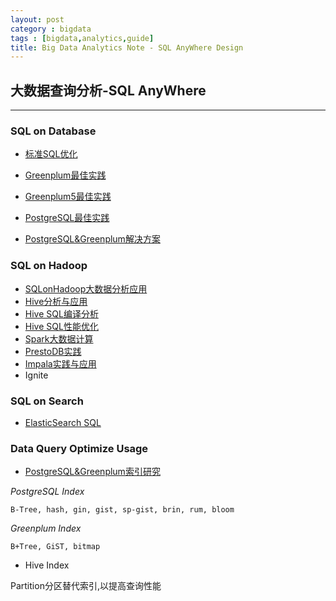 ```yaml
---
layout: post
category : bigdata
tags : [bigdata,analytics,guide]
title: Big Data Analytics Note - SQL AnyWhere Design
---
```


## 大数据查询分析-SQL AnyWhere
------------------------------------------------------------

### SQL on Database

- [标准SQL优化](2017-07-20-sql-best-practice.md)

- [Greenplum最佳实践](2017-05-28-greenplum-best-practice-note.md)

- [Greenplum5最佳实践](2017-12-03-greenplum5-best-practice-note.md)

- [PostgreSQL最佳实践](2017-05-30-postgresql-best-practice-note.md)

- [PostgreSQL&Greenplum解决方案](2018-05-30-postgresql-greenplum-solution-note.md)

### SQL on Hadoop

- [SQLonHadoop大数据分析应用](2017-07-28-bigdata-research-olap-sqlonhadoop-note.md)
- [Hive分析与应用](2017-06-08-hive-programing-note.md)
- [Hive SQL编译分析](2017-06-09-hive-sql-parser-note.md)
- [Hive SQL性能优化](2017-06-10-hive-sql-performance-note.md)
- [Spark大数据计算](2017-03-29-spark-bigdata-arch-note.md)
- [PrestoDB实践](2017-04-03-bigdata-best-practice-distributed-presto-note.md)
- [Impala实践与应用](2016-12-13-olap-distributed-impala-practice-note.md)
- Ignite

### SQL on Search

- [ElasticSearch SQL](2017-01-06-elastic-search-engine-architect-note.md)

### Data Query Optimize Usage

- [PostgreSQL&Greenplum索引研究](2017-12-16-postgresql-greenplum-index-note.md)

*PostgreSQL Index*

	B-Tree, hash, gin, gist, sp-gist, brin, rum, bloom

*Greenplum Index*

	B+Tree, GiST, bitmap


- Hive Index 

Partition分区替代索引,以提高查询性能

